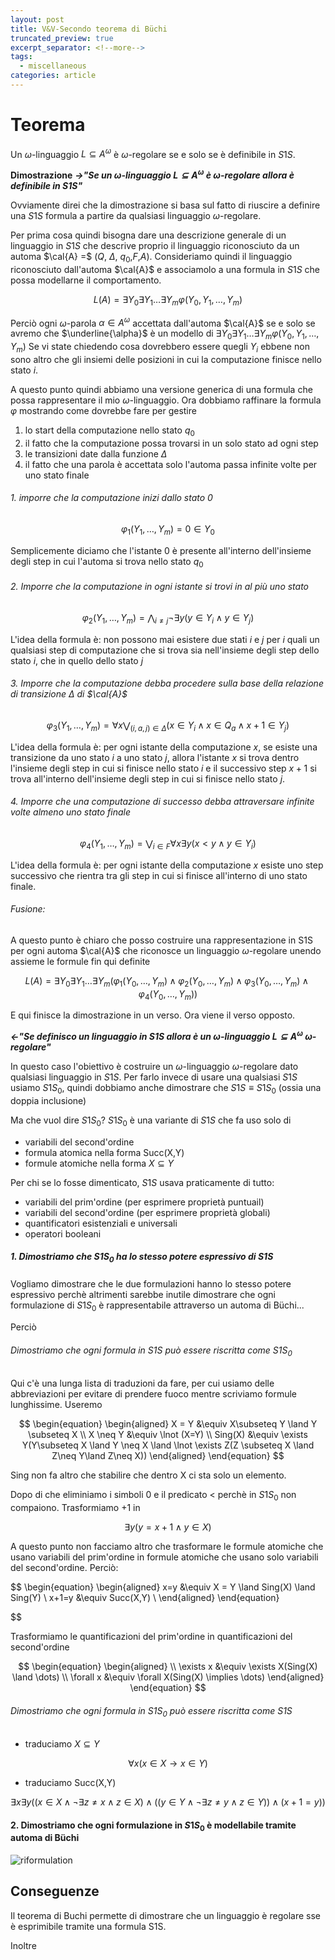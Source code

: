 ```yaml
---
layout: post
title: V&V-Secondo teorema di Büchi
truncated_preview: true
excerpt_separator: <!--more-->
tags:
  - miscellaneous
categories: article
---
```

<!--more-->
# Teorema
Un $\omega$-linguaggio $L \subseteq A^\omega$ è $\omega$-regolare se e solo se è definibile in $S1S$.

**Dimostrazione**
***->"Se un $\omega$-linguaggio $L \subseteq A^\omega$ è $\omega$-regolare allora è definibile in $S1S$"***

Ovviamente direi che la dimostrazione si basa sul fatto di riuscire a definire una $S1S$ formula a partire da qualsiasi linguaggio $\omega$-regolare.

Per prima cosa quindi bisogna dare una descrizione generale di un linguaggio in $S1S$ che descrive proprio il linguaggio riconosciuto da un automa $\cal{A} =$ ($Q$, $\Delta$, $q_{0}$,$F$,_A_).
Consideriamo quindi il linguaggio riconosciuto dall'automa $\cal{A}$ e associamolo a una formula in $S1S$ che possa modellarne il comportamento.

$$
L(A) = \exists Y_{0}\exists Y_{1}\dots\exists Y_{m}\varphi(Y_{0},Y_{1},\dots,Y_{m})
$$

Perciò ogni $\omega$-parola $\alpha \in A^\omega$ accettata dall'automa $\cal{A}$ se e solo se avremo che $\underline{\alpha}$ è un modello di $\exists Y_{0}\exists Y_{1}\dots\exists Y_{m}\varphi(Y_{0},Y_{1},\dots,Y_{m})$ 
Se vi state chiedendo cosa dovrebbero essere quegli $Y_{i}$ ebbene non sono altro che gli insiemi delle posizioni in cui la computazione finisce nello stato $i$.

A questo punto quindi abbiamo una versione generica di una formula che possa rappresentare il mio $\omega$-linguaggio.
Ora dobbiamo raffinare la formula $\varphi$ mostrando come dovrebbe fare per gestire 
1. lo start della computazione nello stato $q_0$
2. il fatto che la computazione possa trovarsi in un solo stato ad ogni step
3. le transizioni date dalla funzione $\Delta$
4. il fatto che una parola è accettata solo l'automa passa infinite volte per uno stato finale

###### 1. imporre che la computazione inizi dallo stato 0

$$
\varphi_{1}(Y_{1},\dots,Y_{m}) = 0 \in Y_{0}
$$

Semplicemente diciamo che l'istante $0$ è presente all'interno dell'insieme degli step in cui l'automa si trova nello stato $q_0$
###### 2. Imporre che la computazione in ogni istante si trovi in al più uno stato

$$
\varphi_{2}(Y_{1},\dots, Y_{m}) = \bigwedge_{i\neq j}\lnot\exists y(y \in Y_{i} \land y \in Y_{j})
$$

L'idea della formula è: non possono mai esistere due stati $i$ e $j$ per $i$ quali un qualsiasi step di computazione che si trova sia nell'insieme degli step dello stato $i$, che in quello dello stato $j$
###### 3. Imporre che la computazione debba procedere sulla base della relazione di transizione $\Delta$ di $\cal{A}$

$$
\varphi_{3}(Y_{1},\dots,Y_{m}) = \forall x \bigvee_{(i,a,j)\in \Delta} (x \in Y_{i} \land x \in Q_{a} \land x+1 \in Y_{j})
$$

L'idea della formula è: per ogni istante della computazione $x$, se esiste una transizione da uno stato $i$ a uno stato $j$, allora l'istante $x$ si trova dentro l'insieme degli step in cui si finisce nello stato $i$ e il successivo step $x+1$ si trova all'interno dell'insieme degli step in cui si finisce nello stato $j$.

###### 4. Imporre che una computazione di successo debba attraversare infinite volte almeno uno stato finale

$$
\varphi_{4}(Y_{1},\dots,Y_{m}) = \bigvee_{i \in F}\forall x \exists y(x<y \land y \in Y_{i})
$$

L'idea della formula è: per ogni istante della computazione $x$ esiste uno step successivo che rientra tra gli step in cui si finisce all'interno di uno stato finale.

###### Fusione:
A questo punto è chiaro che posso costruire una rappresentazione in S1S per ogni automa $\cal{A}$ che riconosce un linguaggio $\omega$-regolare unendo assieme le formule fin qui definite

$$
L(A) = \exists Y_{0}\exists Y_{1}\dots\exists Y_{m}(\varphi_{1}(Y_{0},\dots,Y_{m}) \land \varphi_{2}(Y_{0},\dots,Y_{m}) \land \varphi_{3}(Y_{0},\dots,Y_{m}) \land \varphi_{4}(Y_{0},\dots,Y_{m}))
$$

E qui finisce la dimostrazione in un verso. Ora viene il verso opposto.

***<-"Se definisco un linguaggio in $S1S$ allora è un $\omega$-linguaggio $L \subseteq A^\omega$  $\omega$-regolare"***

In questo caso l'obiettivo è costruire un $\omega$-linguaggio $\omega$-regolare dato qualsiasi linguaggio in $S1S$. Per farlo invece di usare una qualsiasi $S1S$ usiamo $S1S_{0}$, quindi dobbiamo anche dimostrare che $S1S \equiv S1S_{0}$ (ossia una doppia inclusione)

Ma che vuol dire $S1S_{0}$? 
$S1S_{0}$ è una variante di $S1S$ che fa uso solo di 
- variabili del second'ordine
- formula atomica nella forma Succ(X,Y)  
- formule atomiche nella forma $X\subseteq Y$

Per chi se lo fosse dimenticato, $S1S$ usava praticamente di tutto:
- variabili del prim'ordine (per esprimere proprietà puntuail)
- variabili del second'ordine (per esprimere proprietà globali)
- quantificatori esistenziali e universali
- operatori booleani


##### 1. Dimostriamo che $S1S_{0}$ ha lo stesso potere espressivo di $S1S$ 
Vogliamo dimostrare che le due formulazioni hanno lo stesso potere espressivo perchè altrimenti sarebbe inutile dimostrare che ogni formulazione di $S1S_0$ è rappresentabile attraverso un automa di Büchi...

Perciò
###### Dimostriamo che ogni formula in $S1S$ può essere riscritta come $S1S_0$
Qui c'è una lunga lista di traduzioni da fare, per cui usiamo delle abbreviazioni per evitare di prendere fuoco mentre scriviamo formule lunghissime.
Useremo

$$
\begin{equation}
\begin{aligned}  
X = Y &\equiv X\subseteq Y \land Y \subseteq X \\
X \neq Y &\equiv \lnot (X=Y) \\
Sing(X) &\equiv \exists Y(Y\subseteq X \land Y \neq X \land \lnot \exists Z(Z \subseteq X \land Z\neq Y\land Z\neq X)) 
\end{aligned}
\end{equation}
$$

Sing non fa altro che stabilire che dentro X ci sta solo un elemento.

Dopo di che eliminiamo i simboli 0 e il predicato < perchè in $S1S_0$ non compaiono.
Trasformiamo +1 in 

$$
\exists y (y=x+1 \land y \in X)
$$

A questo punto non facciamo altro che trasformare le formule atomiche che usano variabili del prim'ordine in formule atomiche che usano solo variabili del second'ordine. Perciò:

$$
\begin{equation}
\begin{aligned}
x=y &\equiv X = Y \land Sing(X) \land Sing(Y) \\
x+1=y &\equiv Succ(X,Y) \\
\end{aligned}
\end{equation}

$$

Trasformiamo le quantificazioni del prim'ordine in quantificazioni del second'ordine

$$
\begin{equation}
\begin{aligned} \\
\exists x &\equiv \exists X(Sing(X) \land \dots) \\
\forall x &\equiv \forall X(Sing(X) \implies \dots)
\end{aligned}
\end{equation}
$$

###### Dimostriamo che ogni formula in $S1S_{0}$ può essere riscritta come $S1S$
- traduciamo $X \subseteq Y$ 

$$
\forall x(x \in X \to x \in Y)
$$

- traduciamo Succ(X,Y) 

$$
\exists x \exists y((x \in X \land \lnot \exists z \neq x \land z \in X) \land ((y \in Y \land \lnot \exists z \neq y \land z \in Y)) \land (x +1 = y))
$$

#### 2. Dimostriamo che ogni formulazione in $S1S_{0}$ è modellabile tramite automa di Büchi 

![riformulation](/assets/images/automa.png)



## Conseguenze

Il teorema di Buchi permette di dimostrare che un linguaggio è regolare sse è esprimibile tramite una formula S1S. 

Inoltre